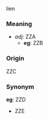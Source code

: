 lien
### Meaning
+ _adj_: ZZA
    + __eg__: ZZB

### Origin

ZZC

### Synonym

__eg__: ZZD

+ ZZE


